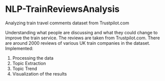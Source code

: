 # NLP-TrainReviewsAnalysis
Analyzing train travel comments dataset from Trustpilot.com

Understanding what people are discussing and what they could change to improve the train service. 
The reviews are taken from Trustpilot.com. There are around 2000 reviews of various UK train companies in the dataset.
Implemented: 
1. Processing the data
2. Topic Extraction
3. Topic Trend
4. Visualization of the results
